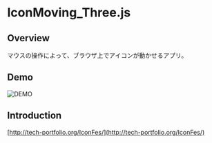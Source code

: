 # IconMoving_Three.js

## Overview
マウスの操作によって、ブラウザ上でアイコンが動かせるアプリ。

## Demo
![DEMO](URL)

## Introduction
[http://tech-portfolio.org/IconFes/](http://tech-portfolio.org/IconFes/)
